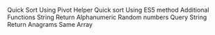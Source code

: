 Quick Sort 
Using Pivot Helper
Quick sort Using ES5 method
Additional Functions
String Return 
Alphanumeric
Random numbers
Query
String Return
Anagrams
Same Array
